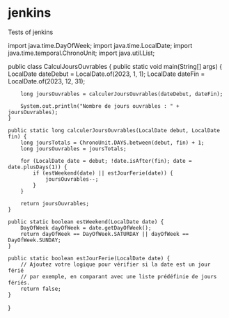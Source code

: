 # jenkins
Tests of jenkins

import java.time.DayOfWeek;
import java.time.LocalDate;
import java.time.temporal.ChronoUnit;
import java.util.List;

public class CalculJoursOuvrables {
    public static void main(String[] args) {
        LocalDate dateDebut = LocalDate.of(2023, 1, 1);
        LocalDate dateFin = LocalDate.of(2023, 12, 31);

        long joursOuvrables = calculerJoursOuvrables(dateDebut, dateFin);
        
        System.out.println("Nombre de jours ouvrables : " + joursOuvrables);
    }

    public static long calculerJoursOuvrables(LocalDate debut, LocalDate fin) {
        long joursTotals = ChronoUnit.DAYS.between(debut, fin) + 1;
        long joursOuvrables = joursTotals;

        for (LocalDate date = debut; !date.isAfter(fin); date = date.plusDays(1)) {
            if (estWeekend(date) || estJourFerie(date)) {
                joursOuvrables--;
            }
        }

        return joursOuvrables;
    }

    public static boolean estWeekend(LocalDate date) {
        DayOfWeek dayOfWeek = date.getDayOfWeek();
        return dayOfWeek == DayOfWeek.SATURDAY || dayOfWeek == DayOfWeek.SUNDAY;
    }

    public static boolean estJourFerie(LocalDate date) {
        // Ajoutez votre logique pour vérifier si la date est un jour férié
        // par exemple, en comparant avec une liste prédéfinie de jours fériés.
        return false;
    }
}
